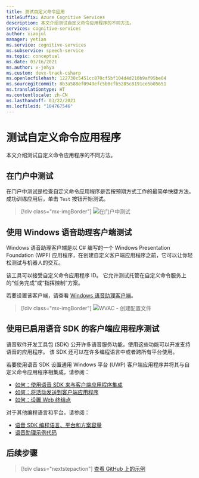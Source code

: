 ```yaml
---
title: 测试自定义命令应用
titleSuffix: Azure Cognitive Services
description: 本文介绍测试自定义命令应用程序的不同方法。
services: cognitive-services
author: xiaojul
manager: yetian
ms.service: cognitive-services
ms.subservice: speech-service
ms.topic: conceptual
ms.date: 03/16/2021
ms.author: v-johya
ms.custom: devx-track-csharp
ms.openlocfilehash: 122730c5451cc870cf5bf104d4d210b9af95be04
ms.sourcegitcommit: 8b3a588ef0949efc5b0cfb5285c8191ce5b05651
ms.translationtype: HT
ms.contentlocale: zh-CN
ms.lasthandoff: 03/22/2021
ms.locfileid: "104767546"
---
```

# <a name="test-your-custom-commands-application"></a>测试自定义命令应用程序

本文介绍测试自定义命令应用程序的不同方法。

## <a name="test-in-the-portal"></a>在门户中测试

在门户中测试是检查自定义命令应用程序是否按预期方式工作的最简单快捷方法。 成功训练应用后，单击 `Test` 按钮开始测试。

> [!div class="mx-imgBorder"]
> ![在门户中测试](./media/custom-commands/create-basic-test-chat.png)

## <a name="test-with-windows-voice-assistant-client"></a>使用 Windows 语音助理客户端测试

Windows 语音助理客户端是以 C# 编写的一个 Windows Presentation Foundation (WPF) 应用程序，在创建自定义客户端应用程序之前，它可以让你轻松测试与机器人的交互。

该工具可以接受自定义命令应用程序 ID。 它允许测试托管在自定义命令服务上的“任务完成”或“指挥控制”方案。

若要设置该客户端，请查看 [Windows 语音助理客户端](https://github.com/Azure-Samples/Cognitive-Services-Voice-Assistant/tree/master/clients/csharp-wpf)。

> [!div class="mx-imgBorder"]
> ![WVAC - 创建配置文件](./media/custom-commands/conversation.png)

## <a name="test-with-speech-sdk-enabled-client-applications"></a>使用已启用语音 SDK 的客户端应用程序测试 
语音软件开发工具包 (SDK) 公开许多语音服务功能，使用这些功能可以开发支持语音的应用程序。 该 SDK 还可以在许多编程语言中或者跨所有平台使用。

若要使用语音 SDK 设置通用 Windows 平台 (UWP) 客户端应用程序并将其与自定义命令应用程序相集成，请参阅：  
- [如何：使用语音 SDK 来与客户端应用程序集成](./how-to-custom-commands-setup-speech-sdk.md)
- [如何：将活动发送到客户端应用程序](./how-to-custom-commands-send-activity-to-client.md)
- [如何：设置 Web 终结点](./how-to-custom-commands-setup-web-endpoints.md)

对于其他编程语言和平台，请参阅：
- [语音 SDK 编程语言、平台和方案容量](./speech-sdk.md)
- [语音助理示例代码](https://github.com/Azure-Samples/Cognitive-Services-Voice-Assistant)

## <a name="next-steps"></a>后续步骤

> [!div class="nextstepaction"]
> [查看 GitHub 上的示例](https://aka.ms/speech/cc-samples)

